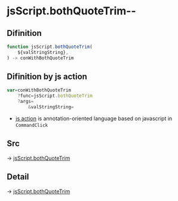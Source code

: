 # jsScript.bothQuoteTrim--

## Difinition

```js.js
function jsScript.bothQuoteTrim(
	${valStringString},
) -> conWithBothQuoteTrim
```




## Difinition by js action

```js.js
var=conWithBothQuoteTrim
	?func=jsScript.bothQuoteTrim
	?args=
		&valStringString=
```

- [js action](#) is annotation-oriented language based on javascript in `CommandClick`



## Src

-> [jsScript.bothQuoteTrim](https://github.com/puutaro/CommandClick/blob/master/app/src/main/java/com/puutaro/commandclick/fragment_lib/terminal_fragment/js_interface/edit/JsScript.kt#L172)

## Detail

-> [jsScript.bothQuoteTrim](https://github.com/puutaro/CommandClick/blob/master/md/developer/js_interface/details/edit/JsScript/bothQuoteTrim.md)
